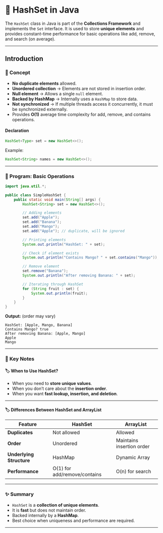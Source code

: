 # 🚀 HashSet in Java

The `HashSet` class in Java is part of the **Collections Framework** and implements the `Set` interface. It is used to store **unique elements** and provides constant-time performance for basic operations like add, remove, and search (on average).

---

## Introduction

### 📘 Concept

* **No duplicate elements** allowed.
* **Unordered collection** → Elements are not stored in insertion order.
* **Null element** → Allows a single `null` element.
* **Backed by HashMap** → Internally uses a `HashMap` to store data.
* **Not synchronized** → If multiple threads access it concurrently, it must be synchronized externally.
* Provides **O(1)** average time complexity for add, remove, and contains operations.

#### Declaration

```java
HashSet<Type> set = new HashSet<>();
```

Example:

```java
HashSet<String> names = new HashSet<>();
```

---

### 📝 Program: Basic Operations

```java
import java.util.*;

public class SimpleHashSet {
    public static void main(String[] args) {
        HashSet<String> set = new HashSet<>();

        // Adding elements
        set.add("Apple");
        set.add("Banana");
        set.add("Mango");
        set.add("Apple"); // duplicate, will be ignored

        // Printing elements
        System.out.println("HashSet: " + set);

        // Check if element exists
        System.out.println("Contains Mango? " + set.contains("Mango"));

        // Remove element
        set.remove("Banana");
        System.out.println("After removing Banana: " + set);

        // Iterating through HashSet
        for (String fruit : set) {
            System.out.println(fruit);
        }
    }
}
```

**Output:** (order may vary)

```
HashSet: [Apple, Mango, Banana]
Contains Mango? true
After removing Banana: [Apple, Mango]
Apple
Mango
```

---

### 📌 Key Notes 

#### 🏷️ When to Use HashSet?

* When you need to **store unique values**.
* When you don’t care about the **insertion order**.
* When you want **fast lookup, insertion, and deletion**.

---

#### 🏷️ Differences Between HashSet and ArrayList

| Feature                  | HashSet                      | ArrayList                 |
| ------------------------ | ---------------------------- | ------------------------- |
| **Duplicates**           | Not allowed                  | Allowed                   |
| **Order**                | Unordered                    | Maintains insertion order |
| **Underlying Structure** | HashMap                      | Dynamic Array             |
| **Performance**          | O(1) for add/remove/contains | O(n) for search           |

---

### ✨ Summary

* `HashSet` is a **collection of unique elements**.
* It is **fast** but does not maintain order.
* Backed internally by a **HashMap**.
* Best choice when uniqueness and performance are required.

---